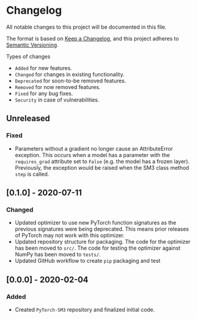 # Changelog
All notable changes to this project will be documented in this file.

The format is based on [Keep a Changelog](https://keepachangelog.com/en/1.0.0/),
and this project adheres to [Semantic Versioning](https://semver.org/spec/v2.0.0.html).

Types of changes
- `Added` for new features.
- `Changed` for changes in existing functionality.
- `Deprecated` for soon-to-be removed features.
- `Removed` for now removed features.
- `Fixed` for any bug fixes.
- `Security` in case of vulnerabilities.

## Unreleased
### Fixed
- Parameters without a gradient no longer cause an AttributeError exception. This occurs when a model has a parameter with the `requires_grad` attribute set to `False` (e.g. the model has a frozen layer). Previously, the exception would be raised when the SM3 class method `step` is called.

## [0.1.0] - 2020-07-11
### Changed
- Updated optimizer to use new PyTorch function signatures as the previous
signatures were being deprecated. This means prior releases of PyTorch may not
work with this optimizer.
- Updated repository structure for packaging. The code for the optimizer has
been moved to `src/`. The code for testing the optimizer against NumPy has been
moved to `tests/`.
- Updated GitHub workflow to create `pip` packaging and test

## [0.0.0] - 2020-02-04
### Added
- Created `PyTorch-SM3` repository and finalized initial code.
